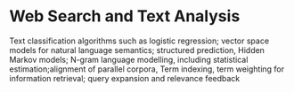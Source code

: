 # Web Search and Text Analysis

Text classification algorithms such as logistic regression; vector space models for natural language semantics; structured prediction, Hidden Markov models; N-gram language modelling, including statistical estimation;alignment of parallel corpora, Term indexing, term weighting for information retrieval; query expansion and relevance feedback

